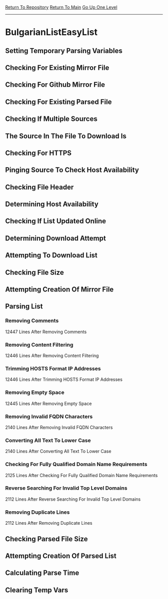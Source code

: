 [Return To Repository](https://github.com/deathbybandaid/piholeparser/)
[Return To Main](https://github.com/deathbybandaid/piholeparser/blob/master/RecentRunLogs/Mainlog.md)
[Go Up One Level](https://github.com/deathbybandaid/piholeparser/blob/master/RecentRunLogs/TopLevelScripts/30-Processing-Blacklists.md)
____________________________________
# BulgarianListEasyList
## Setting Temporary Parsing Variables
## Checking For Existing Mirror File
## Checking For Github Mirror File
## Checking For Existing Parsed File
## Checking If Multiple Sources
## The Source In The File To Download Is
## Checking For HTTPS
## Pinging Source To Check Host Availability
## Checking File Header
## Determining Host Availability
## Checking If List Updated Online
## Determining Download Attempt
## Attempting To Download List
## Checking File Size
## Attempting Creation Of Mirror File
## Parsing List
### Removing Comments
12447 Lines After Removing Comments
### Removing Content Filtering
12446 Lines After Removing Content Filtering
### Trimming HOSTS Format IP Addresses
12446 Lines After Trimming HOSTS Format IP Addresses
### Removing Empty Space
12445 Lines After Removing Empty Space
### Removing Invalid FQDN Characters
2140 Lines After Removing Invalid FQDN Characters
### Converting All Text To Lower Case
2140 Lines After Converting All Text To Lower Case
### Checking For Fully Qualified Domain Name Requirements
2125 Lines After Checking For Fully Qualified Domain Name Requirements
### Reverse Searching For Invalid Top Level Domains
2112 Lines After Reverse Searching For Invalid Top Level Domains
### Removing Duplicate Lines
2112 Lines After Removing Duplicate Lines
## Checking Parsed File Size
## Attempting Creation Of Parsed List
## Calculating Parse Time
## Clearing Temp Vars
